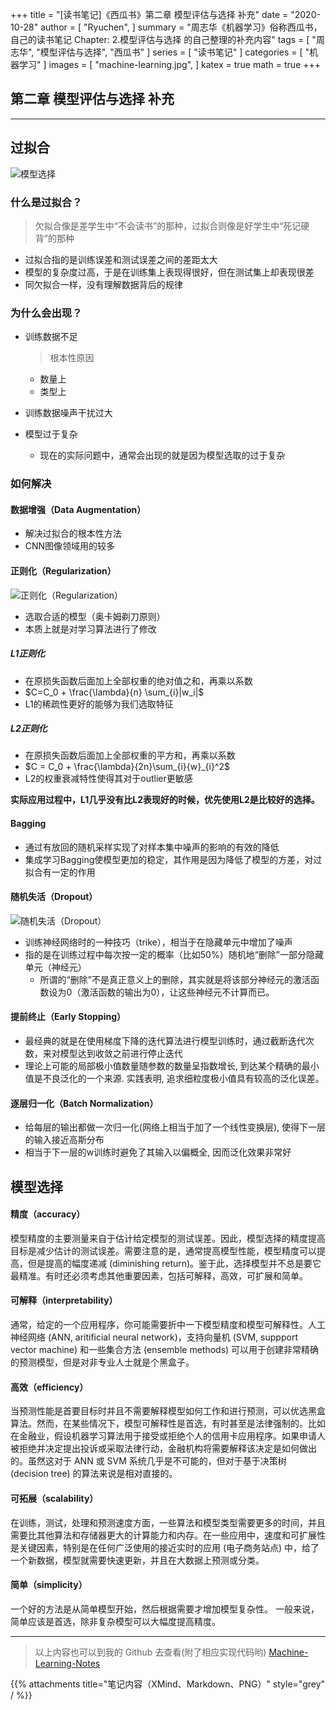 +++
title = "[读书笔记]《西瓜书》第二章 模型评估与选择 补充"
date = "2020-10-28"
author = [
    "Ryuchen",
]
summary = "周志华《机器学习》俗称西瓜书，自己的读书笔记 Chapter: 2.模型评估与选择 的自己整理的补充内容"
tags = [
    "周志华",
    "模型评估与选择",
    "西瓜书"
]
series = [
    "读书笔记"
]
categories = [
    "机器学习"
]
images = [
    "machine-learning.jpg",
]
katex = true
math = true
+++

## 第二章 模型评估与选择 补充

---

## 过拟合

![模型选择](https://cdn.jsdelivr.net/gh/Ryuchen/ImageBed@develop/2020/10/28/c4b2f7cdce37e059229aba4ef1158542.webp)

### 什么是过拟合？

> 欠拟合像是差学生中“不会读书”的那种，过拟合则像是好学生中“死记硬背”的那种

- 过拟合指的是训练误差和测试误差之间的差距太大
- 模型的复杂度过高，于是在训练集上表现得很好，但在测试集上却表现很差
- 同欠拟合一样，没有理解数据背后的规律

### 为什么会出现？

- 训练数据不足

    > 根本性原因

	- 数量上
	- 类型上

- 训练数据噪声干扰过大
- 模型过于复杂

	- 现在的实际问题中，通常会出现的就是因为模型选取的过于复杂

### 如何解决

#### 数据增强（Data Augmentation）

- 解决过拟合的根本性方法
- CNN图像领域用的较多

#### 正则化（Regularization）

![正则化（Regularization）](https://cdn.jsdelivr.net/gh/Ryuchen/ImageBed@develop/2020/10/28/64bd6ef0535d379b91b947551fa32331.webp)

- 选取合适的模型（奥卡姆剃刀原则）
- 本质上就是对学习算法进行了修改

##### L1正则化

- 在原损失函数后面加上全部权重的绝对值之和，再乘以系数
- $C=C_0 + \frac{\lambda}{n} \sum_{i}|w_i|$
- L1的稀疏性更好的能够为我们选取特征

##### L2正则化

- 在原损失函数后面加上全部权重的平方和，再乘以系数
- $C = C_0 + \frac{\lambda}{2n}\sum_{i}{w}_{i}^2$
- L2的权重衰减特性使得其对于outlier更敏感

**实际应用过程中，L1几乎没有比L2表现好的时候，优先使用L2是比较好的选择。**

#### Bagging

- 通过有放回的随机采样实现了对样本集中噪声的影响的有效的降低
- 集成学习Bagging使模型更加的稳定，其作用是因为降低了模型的方差，对过拟合有一定的作用

#### 随机失活（Dropout）

![随机失活（Dropout）](https://cdn.jsdelivr.net/gh/Ryuchen/ImageBed@develop/2020/10/28/da9ebf52cdc7733f46ad30d5532a295d.webp)

- 训练神经网络时的一种技巧（trike），相当于在隐藏单元中增加了噪声
- 指的是在训练过程中每次按一定的概率（比如50%）随机地“删除”一部分隐藏单元（神经元）
  - 所谓的“删除”不是真正意义上的删除，其实就是将该部分神经元的激活函数设为0（激活函数的输出为0），让这些神经元不计算而已。

#### 提前终止（Early Stopping）

- 最经典的就是在使用梯度下降的迭代算法进行模型训练时，通过截断迭代次数，来对模型达到收敛之前进行停止迭代
- 理论上可能的局部极小值数量随参数的数量呈指数增长, 到达某个精确的最小值是不良泛化的一个来源. 实践表明, 追求细粒度极小值具有较高的泛化误差。

#### 逐层归一化（Batch Normalization）

- 给每层的输出都做一次归一化(网络上相当于加了一个线性变换层), 使得下一层的输入接近高斯分布
- 相当于下一层的w训练时避免了其输入以偏概全, 因而泛化效果非常好

## 模型选择

#### 精度（accuracy）

模型精度的主要测量来自于估计给定模型的测试误差。因此，模型选择的精度提高目标是减少估计的测试误差。需要注意的是，通常提高模型性能，模型精度可以提高，但是提高的幅度递减 (diminishing return)。鉴于此，选择模型并不总是要它最精准。有时还必须考虑其他重要因素，包括可解释，高效，可扩展和简单。

#### 可解释（interpretability）

通常，给定的一个应用程序，你可能需要折中一下模型精度和模型可解释性。人工神经网络 (ANN, aritificial neural network)，支持向量机 (SVM, suppport vector machine) 和一些集合方法 (ensemble methods) 可以用于创建非常精确的预测模型，但是对非专业人士就是个黑盒子。

#### 高效（efficiency）

当预测性能是首要目标时并且不需要解释模型如何工作和进行预测，可以优选黑盒算法。然而，在某些情况下，模型可解释性是首选，有时甚至是法律强制的。比如在金融业，假设机器学习算法用于接受或拒绝个人的信用卡应用程序。如果申请人被拒绝并决定提出投诉或采取法律行动，金融机构将需要解释该决定是如何做出的。虽然这对于 ANN 或 SVM 系统几乎是不可能的，但对于基于决策树 (decision tree) 的算法来说是相对直接的。

#### 可拓展（scalability）

在训练，测试，处理和预测速度方面，一些算法和模型类型需要更多的时间，并且需要比其他算法和存储器更大的计算能力和内存。在一些应用中，速度和可扩展性是关键因素，特别是在任何广泛使用的接近实时的应用 (电子商务站点) 中，给了一个新数据，模型就需要快速更新，并且在大数据上预测或分类。

#### 简单（simplicity）

一个好的方法是从简单模型开始，然后根据需要才增加模型复杂性。 一般来说，简单应该是首选，除非复杂模型可以大幅度提高精度。

---

> 以上内容也可以到我的 Github 去查看(附了相应实现代码哟)  [Machine-Learning-Notes](https://github.com/Ryuchen/Machine-Learning-Notes)

{{% attachments title="笔记内容（XMind、Markdown、PNG）" style="grey" / %}}